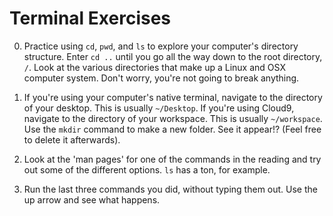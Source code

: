 # Terminal Exercises

0. Practice using `cd`, `pwd`, and `ls` to explore your computer's directory structure. Enter `cd ..` until you go all the way down to the root directory, `/`. Look at the various directories that make up a Linux and OSX computer system. Don't worry, you're not going to break anything.

0. If you're using your computer's native terminal, navigate to the directory of your desktop. This is usually `~/Desktop`. If you're using Cloud9, navigate to the directory of your workspace. This is usually `~/workspace`. Use the `mkdir` command to make a new folder. See it appear!? (Feel free to delete it afterwards).

0. Look at the 'man pages' for one of the commands in the reading and try out some of the different options. `ls` has a ton, for example.

0. Run the last three commands you did, without typing them out.  Use the up arrow and see what happens.
